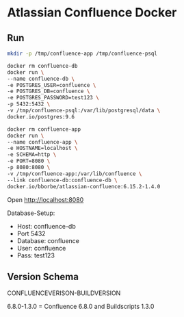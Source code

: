 # Atlassian Confluence Docker

## Run

```bash
mkdir -p /tmp/confluence-app /tmp/confluence-psql
```

```bash
docker rm confluence-db
docker run \
--name confluence-db \
-e POSTGRES_USER=confluence \
-e POSTGRES_DB=confluence \
-e POSTGRES_PASSWORD=test123 \
-p 5432:5432 \
-v /tmp/confluence-psql:/var/lib/postgresql/data \
docker.io/postgres:9.6
```

```bash
docker rm confluence-app
docker run \
--name confluence-app \
-e HOSTNAME=localhost \
-e SCHEMA=http \
-e PORT=8080 \
-p 8080:8080 \
-v /tmp/confluence-app:/var/lib/confluence \
--link confluence-db:confluence-db \
docker.io/bborbe/atlassian-confluence:6.15.2-1.4.0
```

Open [http://localhost:8080](http://localhost:8080)

Database-Setup:

* Host: confluence-db
* Port 5432
* Database: confluence
* User: confluence
* Pass: test123

## Version Schema

CONFLUENCEVERISON-BUILDVERSION

6.8.0-1.3.0 = Confluence 6.8.0 and Buildscripts 1.3.0

